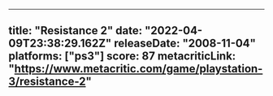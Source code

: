 
---
title: "Resistance 2"
date: "2022-04-09T23:38:29.162Z"
releaseDate: "2008-11-04"
platforms: ["ps3"]
score: 87
metacriticLink: "https://www.metacritic.com/game/playstation-3/resistance-2"
---

